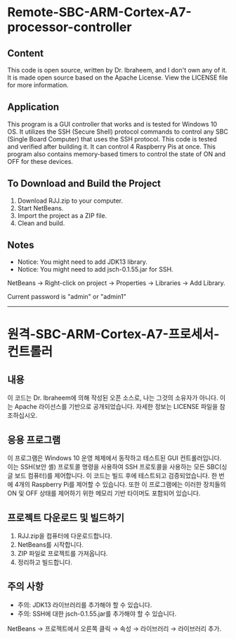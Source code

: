 # Remote-SBC-ARM-Cortex-A7-processor-controller

## Content
This code is open source, written by Dr. Ibraheem, and I don't own any of it. It is made open source based on the Apache License. View the LICENSE file for more information.

## Application
This program is a GUI controller that works and is tested for Windows 10 OS. It utilizes the SSH (Secure Shell) protocol commands to control any SBC (Single Board Computer) that uses the SSH protocol. This code is tested and verified after building it. It can control 4 Raspberry Pis at once. This program also contains memory-based timers to control the state of ON and OFF for these devices.

## To Download and Build the Project
1. Download RJJ.zip to your computer.
2. Start NetBeans.
3. Import the project as a ZIP file.
4. Clean and build.

## Notes
- Notice: You might need to add JDK13 library.
- Notice: You might need to add jsch-0.1.55.jar for SSH.

NetBeans → Right-click on project → Properties → Libraries → Add Library.

Current password is "admin" or "admin1"

------------------------------------------------------

# 원격-SBC-ARM-Cortex-A7-프로세서-컨트롤러

## 내용
이 코드는 Dr. Ibraheem에 의해 작성된 오픈 소스로, 나는 그것의 소유자가 아니다. 이는 Apache 라이선스를 기반으로 공개되었습니다. 자세한 정보는 LICENSE 파일을 참조하십시오.

## 응용 프로그램
이 프로그램은 Windows 10 운영 체제에서 동작하고 테스트된 GUI 컨트롤러입니다. 이는 SSH(보안 셸) 프로토콜 명령을 사용하여 SSH 프로토콜을 사용하는 모든 SBC(싱글 보드 컴퓨터)를 제어합니다. 이 코드는 빌드 후에 테스트되고 검증되었습니다. 한 번에 4개의 Raspberry Pi를 제어할 수 있습니다. 또한 이 프로그램에는 이러한 장치들의 ON 및 OFF 상태를 제어하기 위한 메모리 기반 타이머도 포함되어 있습니다.

## 프로젝트 다운로드 및 빌드하기
1. RJJ.zip을 컴퓨터에 다운로드합니다.
2. NetBeans를 시작합니다.
3. ZIP 파일로 프로젝트를 가져옵니다.
4. 정리하고 빌드합니다.

## 주의 사항
- 주의: JDK13 라이브러리를 추가해야 할 수 있습니다.
- 주의: SSH에 대한 jsch-0.1.55.jar를 추가해야 할 수 있습니다.

NetBeans → 프로젝트에서 오른쪽 클릭 → 속성 → 라이브러리 → 라이브러리 추가.
